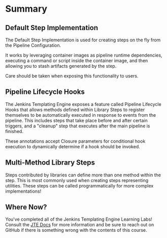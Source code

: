# Summary

## Default Step Implementation

The Default Step Implementation is used for creating steps on the fly from the Pipeline Configuration.

It works by leveraging container images as pipeline runtime dependencies, executing a command or script inside the container image, and then allowing you to stash artifacts generated by the step.

Care should be taken when exposing this functionality to users.

## Pipeline Lifecycle Hooks

The Jenkins Templating Engine exposes a feature called Pipeline Lifecycle Hooks that allows methods defined within Library Steps to register themselves to be automatically executed in response to events from the pipeline. This includes steps that take place before and after certain triggers, and a "cleanup" step that executes after the main pipeline is finished.

These annotations accept Closure parameters for conditional hook execution to dynamically determine if a hook should be invoked.

## Multi-Method Library Steps

Steps contributed by libraries can define more than one method within the step. This is most commonly used when creating steps representing utilities. These steps can be called programmatically for more complex implementations!

## Where Now?

You've completed all of the Jenkins Templating Engine Learning Labs! Consult the [JTE Docs](../../index.md) for more information and be sure to reach out on GitHub if there is something wrong with the contents of this course.
